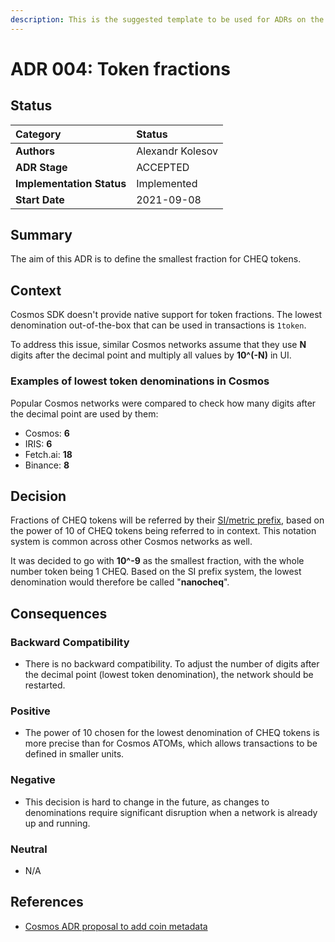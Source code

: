 ```yaml
---
description: This is the suggested template to be used for ADRs on the cheqd-node project.
---
```


# ADR 004: Token fractions

## Status

| Category | Status |
| :--- | :--- |
| **Authors** | Alexandr Kolesov |
| **ADR Stage** | ACCEPTED |
| **Implementation Status** | Implemented |
| **Start Date** | 2021-09-08 |

## Summary

The aim of this ADR is to define the smallest fraction for CHEQ tokens.

## Context

Cosmos SDK doesn't provide native support for token fractions. The lowest denomination out-of-the-box that can be used in transactions is `1token`.

To address this issue, similar Cosmos networks assume that they use **N** digits after the decimal point and multiply all values by **10^(-N)** in UI.

### Examples of lowest token denominations in Cosmos

Popular Cosmos networks were compared to check how many digits after the decimal point are used by them:

* Cosmos: **6**
* IRIS: **6**
* Fetch.ai: **18**
* Binance: **8**

## Decision

Fractions of CHEQ tokens will be referred by their [SI/metric prefix](https://en.wikipedia.org/wiki/Metric_prefix#List_of_SI_prefixes), based on the power of 10 of CHEQ tokens being referred to in context. This notation system is common across other Cosmos networks as well.

It was decided to go with **10^-9** as the smallest fraction, with the whole number token being 1 CHEQ. Based on the SI prefix system, the lowest denomination would therefore be called "**nanocheq**".

## Consequences

### Backward Compatibility

* There is no backward compatibility. To adjust the number of digits after the decimal point (lowest token denomination), the network should be restarted.

### Positive

* The power of 10 chosen for the lowest denomination of CHEQ tokens is more precise than for Cosmos ATOMs, which allows transactions to be defined in smaller units.

### Negative

* This decision is hard to change in the future, as changes to denominations require significant disruption when a network is already up and running.

### Neutral

* N/A

## References

* [Cosmos ADR proposal to add coin metadata](https://docs.cosmos.network/master/architecture/adr-024-coin-metadata.html)

